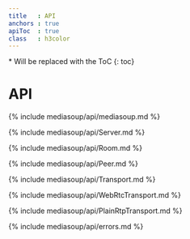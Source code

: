 ```yaml
---
title   : API
anchors : true
apiToc  : true
class   : h3color
---
```



<div markdown="1" class="api-toc-wrapper">
  * Will be replaced with the ToC
  {: toc}
</div>

<div markdown="1" class="api-toc-button">
</div>


# API

{% include mediasoup/api/mediasoup.md %}

{% include mediasoup/api/Server.md %}

{% include mediasoup/api/Room.md %}

{% include mediasoup/api/Peer.md %}

{% include mediasoup/api/Transport.md %}

{% include mediasoup/api/WebRtcTransport.md %}

{% include mediasoup/api/PlainRtpTransport.md %}

{% include mediasoup/api/errors.md %}
